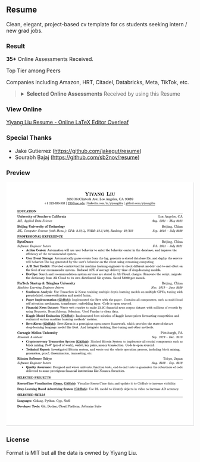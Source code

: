 ## Resume

Clean, elegant, project-based cv template for cs students seeking intern / new grad jobs.

### Result

**35+** Online Assessments Received. 

Top Tier among Peers

Companies including Amazon, HRT, Citadel, Databricks, Meta, TikTok, etc.

> <details><summary><b>Selected Online Assessments</b> Received by using this Resume </summary>
> 
>> <b>Amazon</b>
>>
>> Software Engineer Intern
>>
>> ![](https://raw.githubusercontent.com/ianliuy/TuChuang/master/blog/amzn%20oa.jpg)
> 
>> <b>TikTok</b>
>> <details><summary> Software Engineer Intern </summary>
>>
>> ![](https://raw.githubusercontent.com/ianliuy/TuChuang/master/blog/tiktok%20oa.jpg)
>>
> 
>> <details><summary><b>Meta </b></summary>
>>
>>> <details><summary>Enterprise Engineer Intern (aka SDE in EE org) </summary>
>>>
>>> ![](https://raw.githubusercontent.com/ianliuy/TuChuang/master/blog/meta%20ee.jpg)
>> 
>>> <details><summary>Pruduction Engineer Intern (aka SRE) </summary>
>>>
>>> ![](https://raw.githubusercontent.com/ianliuy/TuChuang/master/blog/meta%20pe.jpg)
>> 
>>> <details><summary>Pruduction Engineer Intern - from another hr </summary>
>>>
>>> ![](https://raw.githubusercontent.com/ianliuy/TuChuang/master/blog/meta%20pe%202.jpg)
>> 
>>> <details><summary>Data Center Systems Engineer Intern </summary>
>>>
>>> ![](https://raw.githubusercontent.com/ianliuy/TuChuang/master/blog/meta%20data%20center%20system%20intern.jpg)
>>
>>> <details><summary> Q&A: </summary>
>>>
>>>> <b>Why didn't you receive SDE position?</b>
>>>>
>>>> That's a question I want to know, too!
>>>>
>>>
>>>> <b>Why you received 2 PE positions?</b>
>>>>
>>>> Obviously, I know some tricks :)
>>>
>
>> <details><summary><b>Akuna Capital </b></summary>
>>
>>> <details><summary>Quant Develoepr </summary>
>>>
>>> ![image](https://raw.githubusercontent.com/ianliuy/TuChuang/master/blog/akuna%20quant%20dev%20oa.jpg)
>> 
>>> <details><summary>C++ Developer</summary>
>>>
>>> ![image](https://raw.githubusercontent.com/ianliuy/TuChuang/master/blog/akuna%20cpp%20dev%20oa.jpg)
>> 
>>> <details><summary>Python Developer</summary>
>>>
>>> ![image](https://raw.githubusercontent.com/ianliuy/TuChuang/master/blog/akuna%20python%20dev%20oa.jpg)
>> 
>>> <details><summary>Web Developer</summary>
>>>
>>> ![image](https://raw.githubusercontent.com/ianliuy/TuChuang/master/blog/akuna%20web%20dev%20oa.jpg)
>
>> <details><summary><b>Hudson River Trading</b></summary>
>>
>> Software Engineer Intern
>>
>> ![](https://raw.githubusercontent.com/ianliuy/TuChuang/master/blog/hrt%20oa.jpg)
>
>> <details><summary><b>Optiver</b></summary>
>>
>> Software Engineer Intern
>>
>> ![](https://raw.githubusercontent.com/ianliuy/TuChuang/master/blog/optiver%20sde%20oa.jpg)
>>
>> DevOps Software Intern
>>
>> ![](https://raw.githubusercontent.com/ianliuy/TuChuang/master/blog/optiver%20devops%20oa.jpg)
>
>> <details><summary><b>Citadel</b></summary>
>>
>> Software Engineer Intern
>>
>> ![](https://raw.githubusercontent.com/ianliuy/TuChuang/master/blog/citadel%20oa.jpg)
>>
>> ![](https://raw.githubusercontent.com/ianliuy/TuChuang/master/blog/citadel%20oa2.jpg)
>
>> <details><summary><b>Duolingo</b></summary>
>>
>> Software Engineer Intern
>>
>> ![](https://raw.githubusercontent.com/ianliuy/TuChuang/master/blog/duolingo%20oa.jpg)
>>
>> ![](https://raw.githubusercontent.com/ianliuy/TuChuang/master/blog/duolingo%20oa2.jpg)
>>
>>
>
>> <details><summary><b>WeRide</b></summary>
>>
>> Software Engineer Intern
>>
>> ![](https://raw.githubusercontent.com/ianliuy/TuChuang/master/blog/weride%20oa.jpg)
>>
>
>> <details><summary><b>Databricks</b></summary>
>>
>> Software Engineer Intern
>>
>> ![](https://raw.githubusercontent.com/ianliuy/TuChuang/master/blog/databricks%20oa.jpg)
>>
>
>> <details><summary><b>Quora</b></summary>
>>
>> Software Engineer Intern
>>
>> ![](https://raw.githubusercontent.com/ianliuy/TuChuang/master/blog/quora%20oa.jpg)
>>
>> ![](https://raw.githubusercontent.com/ianliuy/TuChuang/master/blog/quora%20oa2.jpg)
>
>> <details><summary><b>Samsara</b></summary>
>>
>> Software Engineer Intern
>>
>> ![](https://raw.githubusercontent.com/ianliuy/TuChuang/master/blog/samsara%20oa.jpg)
>>
>> ![](https://raw.githubusercontent.com/ianliuy/TuChuang/master/blog/samsara%20oa2.jpg)
>>
>> ![](https://raw.githubusercontent.com/ianliuy/TuChuang/master/blog/samsara%20oa3.jpg)
>>
>
>> <details><summary><b>MathWorks</b></summary>
>>
>> Software Engineer Intern
>>
>> ![](https://raw.githubusercontent.com/ianliuy/TuChuang/master/blog/mathworks%20oa.jpg)
>>
>
>> <details><summary><b>Nuro ai</b></summary>
>>
>> Software Engineer Intern
>>
>> ![](https://raw.githubusercontent.com/ianliuy/TuChuang/master/blog/nuro%20oa.jpg)
>>
>
>> <details><summary><b>Barclays</b></summary>
>>
>> Developer Analyst - Explorer Summer Intern
>>
>> ![](https://raw.githubusercontent.com/ianliuy/TuChuang/master/blog/barclays%20oa.jpg)
>>
>
>> <details><summary><b>Instabase</b></summary>
>>
>> Software Engineer Intern
>>
>> ![image](https://raw.githubusercontent.com/ianliuy/TuChuang/master/blog/instabase%20oa.jpg)
>
>> <details><summary><b>JPMC</b></summary>
>>
>> Software Engineer Program - Summer Internship
>>
>> ![image](https://raw.githubusercontent.com/ianliuy/TuChuang/master/blog/jpmc%20oa.jpg)
>>
>
>> <details><summary><b>IMC</b></summary>
>>
>> Software Engineer Intern
>>
>> ![image](https://raw.githubusercontent.com/ianliuy/TuChuang/master/blog/imc%20oa.jpg)
>
>> <details><summary><b>Goldman Sachs</b></summary>
>>
>> Software Engineer Intern
>>
>> ![image](https://raw.githubusercontent.com/ianliuy/TuChuang/master/blog/gs%20oa.jpg)
>
>> <details><summary><b>Prudential</b></summary>
>>
>> Software Engineer Intern
>>
>> ![image](https://raw.githubusercontent.com/ianliuy/TuChuang/master/blog/prudential%20oa.jpg)
>
>> <details><summary><b>Pimco</b></summary>
>>
>> Software Engineer Intern
>>
>> ![](https://raw.githubusercontent.com/ianliuy/TuChuang/master/blog/pimco%20oa.jpg)
>
>> <details><summary><b>PwC</b></summary>
>>
>> Technology Consulting Intern
>>
>> ![image](https://raw.githubusercontent.com/ianliuy/TuChuang/master/blog/pwc%20oa.jpg)
>
>> <details><summary><b>Unilever</b></summary>
>>
>
>> <details><summary><b>Okta</b></summary>
>>
>> Software Engineer Intern
>>
>> ![image](https://raw.githubusercontent.com/ianliuy/TuChuang/master/blog/okta%20oa.jpg)
>
>> <details><summary><b>Discovery</b></summary>
>>> 
>
>> <details><summary><b>Robinhood</b></summary>
>>
>> Software Engineer Intern
>>
>> ![image](https://raw.githubusercontent.com/ianliuy/TuChuang/master/blog/robinhood%20oa3.jpg)
>
>> <details><summary><b>Salesforce</b></summary>
>>
>> Software Engineer Intern
>>
>> ![image](https://raw.githubusercontent.com/ianliuy/TuChuang/master/blog/salesforce%20oa-1.jpg)
>>
>> ![image](https://raw.githubusercontent.com/ianliuy/TuChuang/master/blog/salesforce%20oa2.jpg)
>
>> <details><summary><b>Riot Games</b></summary>
>>
>> Software Engineer Intern
>>
>> ![image](https://raw.githubusercontent.com/ianliuy/TuChuang/master/blog/riot%20oa.jpg)
>>
>> ![image](https://raw.githubusercontent.com/ianliuy/TuChuang/master/blog/riot%20oa2.jpg)
>
>> <details><summary><b>BCG</b></summary>
>>
>> Full-time Associate or Summer Associate Internship
>>
>> ![image](https://raw.githubusercontent.com/ianliuy/TuChuang/master/blog/bcg%20oa.jpg)
>>
>> ![image](https://raw.githubusercontent.com/ianliuy/TuChuang/master/blog/bcg%20oa2.jpg)
>
>> <details><summary><b>Susquehanna International Group (SIG)</b></summary>
>>
>> Software Engineer Intern
>>
>> ![image](https://raw.githubusercontent.com/ianliuy/TuChuang/master/blog/sig%20oa2.jpg)
>

### View Online

[Yiyang Liu Resume - Online LaTeX Editor Overleaf](https://www.overleaf.com/read/dbdqjmycfsbq)

### Special Thanks

* Jake Gutierrez (https://github.com/jakegut/resume)
* Sourabh Bajaj (https://github.com/sb2nov/resume)

### Preview

![Resume Screenshot](./Yiyang_Liu_CV.png)

### License

Format is MIT but all the data is owned by Yiyang Liu.
